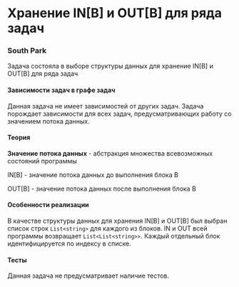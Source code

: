 # Хранение IN[B] и OUT[B] для ряда задач

### South Park

Задача состояла в выборе структуры данных для хранение IN[B] и OUT[B] для ряда задач

#### Зависимости задач в графе задач

Данная задача не имеет зависимостей от других задач. Задача порождает зависимости для всех задач, предусматривающих работу со значением потока данных.

#### Теория

**Значение потока данных** - абстракция множества всевозможных состояний
программы

IN[B] - значение потока данных до выполнения блока B

OUT[B] - значение потока данных после выполнения блока B

#### Особенности реализации

В качестве структуры данных для хранения IN[B] и OUT[B] был выбран список строк ```List<string>``` для каждого из блоков.
IN и OUT всей программы возвращает ```List<List<string>>```. Каждый отдельный блок идентифицируется по индексу в списке.

#### Тесты

Данная задача не предусматривает наличие тестов.
